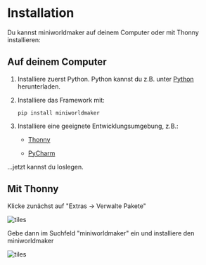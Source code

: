 Installation
============

Du kannst miniworldmaker auf deinem Computer oder mit Thonny installieren:

## Auf deinem Computer

1. Installiere zuerst Python. 
    Python kannst du z.B. unter [Python](https://www.python.org) herunterladen.

2. Installiere das Framework mit:

   ```
   pip install miniworldmaker
   ```
  
3. Installiere eine geeignete Entwicklungsumgebung, z.B.:

   * [Thonny](https://thonny.org/)

   * [PyCharm](https://www.jetbrains.com/de-de/pycharm/)
   


...jetzt kannst du loslegen.    

## Mit Thonny

Klicke zunächst auf "Extras -> Verwalte Pakete" 

![tiles](/_images/install_thonny1.gif)

Gebe dann im Suchfeld "miniworldmaker" ein und installiere den miniworldmaker

![tiles](/_images/install_thonny2.gif)